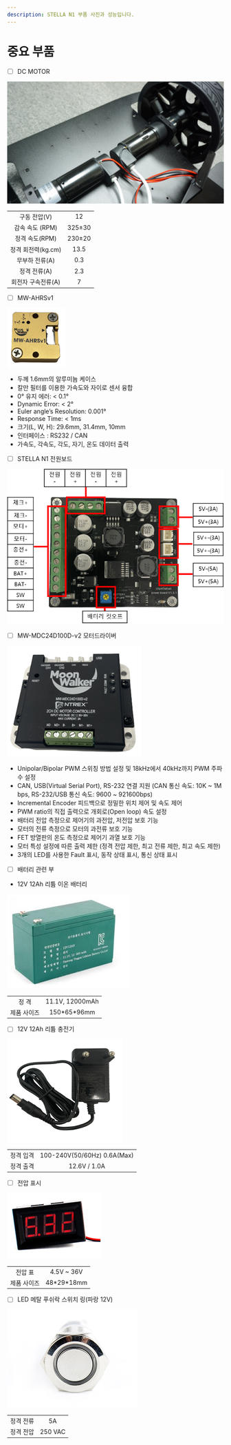 ```yaml
---
description: STELLA N1 부품 사진과 성능입니다.
---
```


# 중요 부품

* [ ] DC MOTOR

![](../.gitbook/assets/dsc08887.jpg)

|   |   |
| :---: | :---: |
| 구동 전압\(V\) | 12 |
| 감속 속도 \(RPM\) | 325±30 |
| 정격 속도\(RPM\) | 230±20 |
| 정격 회전력\(kg.cm\) | 13.5 |
| 무부하 전류\(A\) | 0.3 |
| 정격 전류\(A\) | 2.3 |
| 회전자 구속전류\(A\) | 7 |

* [ ] MW-AHRSv1

![](../.gitbook/assets/007.png)

* 두께 1.6mm의 알루미늄 케이스
* 칼만 필터를 이용한 가속도와 자이로 센서 융합
* 0° 유지 에러: &lt; 0.1°
* Dynamic Error: &lt; 2°
* Euler angle’s Resolution: 0.001°
* Response Time: &lt; 1ms
* 크기\(L, W, H\): 29.6mm, 31.4mm, 10mm
* 인터페이스 : RS232 / CAN
* 가속도, 각속도, 각도, 자기, 온도 데이터 출력



* [ ] STELLA N1 전원보드

![](../.gitbook/assets/pinmap.png)

* [ ]  MW-MDC24D100D-v2 모터드라이버

![](../.gitbook/assets/008.png)

* Unipolar/Bipolar PWM 스위칭 방법 설정 및 18kHz에서 40kHz까지 PWM 주파수 설정
* CAN, USB\(Virtual Serial Port\), RS-232 연결 지원 \(CAN 통신 속도: 10K ~ 1M bps, RS-232/USB 통신 속도: 9600 ~ 921600bps\)
* Incremental Encoder 피드백으로 정밀한 위치 제어 및 속도 제어
* PWM ratio의 직접 출력으로 개회로\(Open loop\) 속도 설정
* 배터리 전압 측정으로 제어기의 과전압, 저전압 보호 기능
* 모터의 전류 측정으로 모터의 과전류 보호 기능
* FET 방열판의 온도 측정으로 제어기 과열 보호 기능
* 모터 특성 설정에 따른 출력 제한 \(정격 전압 제한, 최고 전류 제한, 최고 속도 제한\)
* 3개의 LED를 사용한 Fault 표시, 동작 상태 표시, 통신 상태 표시



* [ ] 배터리 관련 부
* 12V 12Ah 리튬 이온 배터리

![](../.gitbook/assets/009.png)

|   |   |
| :---: | :---: |
| 정 격 | 11.1V, 12000mAh |
| 제품 사이즈 | 150\*65\*96mm |



* [ ] 12V 12Ah 리튬 충전기

![](../.gitbook/assets/010.png)

|   |   |
| :---: | :---: |
| 정격 입격 | 100-240V\(50/60Hz\) 0.6A\(Max\) |
| 정격 출격 | 12.6V / 1.0A |

* [ ] 전압 표시

![](../.gitbook/assets/011.png)

|   |   |
| :---: | :---: |
| 전압 표 | 4.5V ~ 36V |
| 제품 사이즈 | 48\*29\*18mm |

* [ ] LED 메탈 푸쉬락 스위치 링\(파랑 12V\)

![](../.gitbook/assets/012.png)

|   |   |
| :---: | :---: |
| 정격 전류 | 5A |
| 정격 전압  | 250 VAC |


